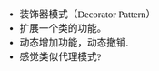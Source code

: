 <span  style="font-family: Simsun,serif; font-size: 17px; ">

- 装饰器模式（Decorator Pattern）
- 扩展一个类的功能。 
- 动态增加功能，动态撤销.
- 感觉类似代理模式?


</span>